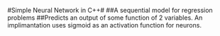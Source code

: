 #Simple Neural Network in C++#
##A sequential model for regression problems
##Predicts an output of some function of 2 variables. An implimantation uses sigmoid as an activation function for neurons.
